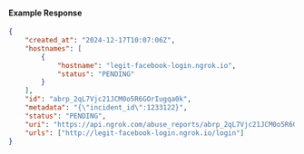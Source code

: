<!-- Code generated for API Clients. DO NOT EDIT. -->

#### Example Response

```json
{
	"created_at": "2024-12-17T10:07:06Z",
	"hostnames": [
		{
			"hostname": "legit-facebook-login.ngrok.io",
			"status": "PENDING"
		}
	],
	"id": "abrp_2qL7Vjc21JCM0o5R6GOrIugqa0k",
	"metadata": "{\"incident_id\":1233122}",
	"status": "PENDING",
	"uri": "https://api.ngrok.com/abuse_reports/abrp_2qL7Vjc21JCM0o5R6GOrIugqa0k",
	"urls": ["http://legit-facebook-login.ngrok.io/login"]
}
```
